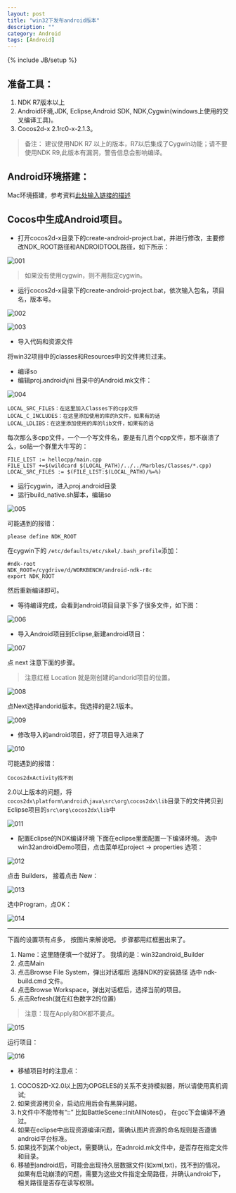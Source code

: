 ```yaml
---
layout: post
title: "win32下发布android版本"
description: ""
category: Android
tags: [Android]
---
```

{% include JB/setup %}


准备工具：
-----

 1. NDK R7版本以上
 2. Android环境,JDK, Eclipse,Android SDK, NDK,Cygwin(windows上使用的交叉编译工具)。
 3. Cocos2d-x 2.1rc0-x-2.1.3。

> 备注： 建议使用NDK R7 以上的版本，R7以后集成了Cygwin功能；请不要使用NDK R9,此版本有漏洞，警告信息会影响编译。

Android环境搭建：
------------

Mac环境搭建，参考资料[此处输入链接的描述][1]


Cocos中生成Android项目。
--------------------

 - 打开cocos2d-x目录下的create-android-project.bat，并进行修改，主要修改NDK_ROOT路径和ANDROIDTOOL路径，如下所示： 

![001](https://github.com/sanyuancap/sanyuancap.github.com/blob/master/assets/blogImg/win32-to-android/win32-to-android-001.png?raw=true)

> 如果没有使用cygwin，则不用指定cygwin。


 - 运行cocos2d-x目录下的create-android-project.bat，依次输入包名，项目名，版本号。


![002](https://github.com/sanyuancap/sanyuancap.github.com/blob/master/assets/blogImg/win32-to-android/win32-to-android-002.png?raw=true)

![003](https://github.com/sanyuancap/sanyuancap.github.com/blob/master/assets/blogImg/win32-to-android/win32-to-android-003.png?raw=true)


 - 导入代码和资源文件

将win32项目中的classes和Resources中的文件拷贝过来。

 - 编译so
 - 编辑proj.android\jni 目录中的Android.mk文件：

![004](https://github.com/sanyuancap/sanyuancap.github.com/blob/master/assets/blogImg/win32-to-android/win32-to-android-004.png?raw=true)

    LOCAL_SRC_FILES：在这里加入Classes下的cpp文件
    LOCAL_C_INCLUDES：在这里添加使用的库的h文件，如果有的话
    LOCAL_LDLIBS：在这里添加使用的库的lib文件，如果有的话

每次那么多cpp文件，一个一个写文件名，要是有几百个cpp文件，那不崩溃了么，so贴一个群里大牛写的：

    FILE_LIST := hellocpp/main.cpp  
    FILE_LIST +=$(wildcard $(LOCAL_PATH)/../../Marbles/Classes/*.cpp)  
    LOCAL_SRC_FILES := $(FILE_LIST:$(LOCAL_PATH)/%=%) 

- 运行cygwin，进入proj.android目录
- 运行build_native.sh脚本，编辑so

![005](https://github.com/sanyuancap/sanyuancap.github.com/blob/master/assets/blogImg/win32-to-android/win32-to-android-005.png?raw=true)

可能遇到的报错：

    please define NDK_ROOT

在cygwin下的 `/etc/defaults/etc/skel/.bash_profile`添加：

    #ndk-root  
    NDK_ROOT=/cygdrive/d/WORKBENCH/android-ndk-r8c  
    export NDK_ROOT

然后重新编译即可。


 - 等待编译完成，会看到android项目目录下多了很多文件，如下图：



![006](https://github.com/sanyuancap/sanyuancap.github.com/blob/master/assets/blogImg/win32-to-android/win32-to-android-006.png?raw=true)



 - 导入Android项目到Eclipse,新建android项目：

![007](https://github.com/sanyuancap/sanyuancap.github.com/blob/master/assets/blogImg/win32-to-android/win32-to-android-007.png?raw=true)

点 next  注意下面的步骤。

> 注意红框 Location 就是刚创建的andorid项目的位置。


![008](https://github.com/sanyuancap/sanyuancap.github.com/blob/master/assets/blogImg/win32-to-android/win32-to-android-008.png?raw=true)


点Next选择andorid版本。我选择的是2.1版本。



![009](https://github.com/sanyuancap/sanyuancap.github.com/blob/master/assets/blogImg/win32-to-android/win32-to-android-009.png?raw=true)


 - 修改导入的android项目，好了项目导入进来了


![010](https://github.com/sanyuancap/sanyuancap.github.com/blob/master/assets/blogImg/win32-to-android/win32-to-android-010.png?raw=true)

可能遇到的报错：

    Cocos2dxActivity找不到

2.0以上版本的问题，将`cocos2dx\platform\android\java\src\org\cocos2dx\lib`目录下的文件拷贝到Eclipse项目的`src\org\cocos2dx\lib`中


![011](https://github.com/sanyuancap/sanyuancap.github.com/blob/master/assets/blogImg/win32-to-android/win32-to-android-011.png?raw=true)

 - 配置Eclipse的NDK编译环境
下面在eclipse里面配置一下编译环境。
选中win32androidDemo项目，点击菜单栏project -> properties 选项：


![012](https://github.com/sanyuancap/sanyuancap.github.com/blob/master/assets/blogImg/win32-to-android/win32-to-android-012.png?raw=true)

点击 Builders， 接着点击 New：

![013](https://github.com/sanyuancap/sanyuancap.github.com/blob/master/assets/blogImg/win32-to-android/win32-to-android-013.png?raw=true)


选中Program，点OK：


![014](https://github.com/sanyuancap/sanyuancap.github.com/blob/master/assets/blogImg/win32-to-android/win32-to-android-014.png?raw=true)


-------------------------------------------------------------------
下面的设置项有点多， 按图片来解说吧。  步骤都用红框圈出来了。

 1. Name：这里随便填一个就好了。 我填的是：win32android_Builder
 2. 点击Main
 3. 点击Browse File System，弹出对话框后 选择NDK的安装路径 选中 ndk-build.cmd 文件。
 4. 点击Browse Workspace，弹出对话框后，选择当前的项目。
 5. 点击Refresh(就在红色数字2的位置)

> 注意：现在Apply和OK都不要点。

![015](https://github.com/sanyuancap/sanyuancap.github.com/blob/master/assets/blogImg/win32-to-android/win32-to-android-015.png?raw=true)

运行项目：

![016](https://github.com/sanyuancap/sanyuancap.github.com/blob/master/assets/blogImg/win32-to-android/win32-to-android-016.png?raw=true)

 - 移植项目时的注意点：

 1. COCOS2D-X2.0以上因为OPGELES的关系不支持模拟器，所以请使用真机调试;
 2. 如果资源拷贝全，启动应用后会有黑屏问题。
 3. h文件中不能带有“::” 比如BattleScene::InitAllNotes()， 在gcc下会编译不通过。
 4. 如果在eclipse中出现资源编译问题，需确认图片资源的命名规则是否遵循android平台标准。
 5. 如果找不到某个object，需要确认，在adnroid.mk文件中，是否存在指定文件和目录。
 6. 移植到android后，可能会出现持久层数据文件(如xml,txt)，找不到的情况，如果有启动崩溃的问题，需要为这些文件指定全局路径，并确认android下，相关路径是否存在读写权限。


  [1]: http://www.myexception.cn/operating-system/1228154.html
